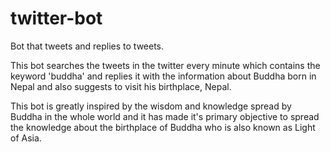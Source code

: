 # twitter-bot
Bot that tweets and replies to tweets.

This bot searches the tweets in the twitter every minute which contains the keyword 'buddha' and replies it with the information about Buddha born in Nepal and also suggests to visit his birthplace, Nepal.

This bot is greatly inspired by the wisdom and knowledge spread by Buddha in the whole world and it has made it's primary objective to spread the knowledge about the birthplace of Buddha who is also known as Light of Asia.